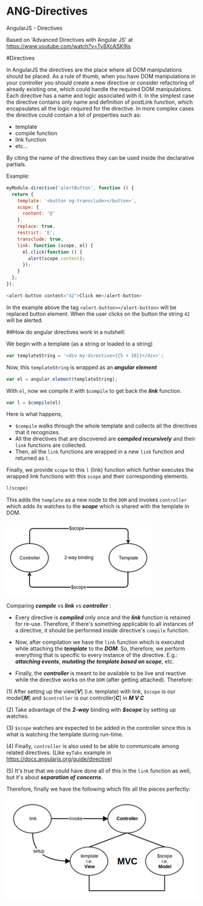 # ANG-Directives
AngularJS - Directives

Based on 'Advanced Directives with Angular JS' at https://www.youtube.com/watch?v=Ty8XcASK9js

#Directives

In AngularJS the directives are the place where all DOM manipulations should be placed. As a rule of thumb, when you have DOM manipulations in your controller you should create a new directive or consider refactoring of already existing one, which could handle the required DOM manipulations. Each directive has a name and logic associated with it. In the simplest case the directive contains only name and definition of postLink function, which encapsulates all the logic required for the directive. In more complex cases the directive could contain a lot of properties such as:

- template
- compile function
- link function
- etc...

By citing the name of the directives they can be used inside the declarative partials.

Example:

```javascript
myModule.directive('alertButton', function () {
  return {
    template: '<button ng-transclude></button>',
    scope: {
      content: '@'
    },
    replace: true,
    restrict: 'E',
    transclude: true,
    link: function (scope, el) {
      el.click(function () {
        alert(scope.content);
      });
    }
  };
});
```

```javascript
<alert-button content="42">Click me</alert-button>
```

In the example above the tag ```<alert-button></alert-button>``` will be replaced button element. When the user clicks on the button the string ```42``` will be alerted.

##How do angular directives work in a nutshell:

We begin with a template (as a string or loaded to a string)

```javascript
var templateString = '<div my-directive>{{5 + 10}}</div>';
```

Now, this ```templateString``` is wrapped as an ***angular element***

```javascript
var el = angular.element(templateString);
```

With ```el```, now we compile it with ```$compile``` to get back the ***link*** function.

```javascript
var l = $compile(el)
```

Here is what happens,
- ```$compile``` walks through the whole template and collects all the directives that it recognizes.
- All the directives that are discovered are ***compiled recursively*** and their ```link``` functions are collected.
- Then, all the ```link``` functions are wrapped in a new ```link``` function and returned as ```l```.

Finally, we provide ```scope``` to this ```l``` (link) function which further executes the wrapped link functions with this ```scope``` and their corresponding elements.

```javascript
l(scope)
```

This adds the ```template``` as a new node to the ```DOM``` and invokes ```controller``` which adds its watches to the ***scope*** which is shared with the template in DOM.

![Image](0PwGA.png)

Comparing ***compile*** vs ***link*** vs ***controller*** :

- Every directive is ***compiled*** only once and the ***link*** function is retained for re-use. Therefore, if there's something applicable to all instances of a directive, it should be performed inside directive's ```compile``` function.

- Now, after compilation we have the ```link``` function which is executed while attaching the ***template*** to the ***DOM***. So, therefore, we perform everything that is specific to every instance of the directive. E.g.: ***attaching events***, ***mutating the template based on scope***, etc.

- Finally, the ***controller*** is meant to be available to be live and reactive while the directive works on the ```DOM``` (after getting attached). Therefore:

(1) After setting up the view[***V***] (i.e. template) with link, ```$scope``` is our model[***M***] and ```$controller``` is our controller[***C***] in ***M V C***

(2) Take advantage of the ***2-way*** binding with ***$scope*** by setting up watches.

(3) ```$scope``` watches are expected to be added in the controller since this is what is watching the template during run-time.

(4) Finally, ```controller``` is also used to be able to communicate among related directives. (Like ```myTabs``` example in https://docs.angularjs.org/guide/directive)

(5) It's true that we could have done all of this in the ```link``` function as well, but it's about ***separation of concerns***.

Therefore, finally we have the following which fits all the pieces perfectly:

![Image](SAFpN.png)
